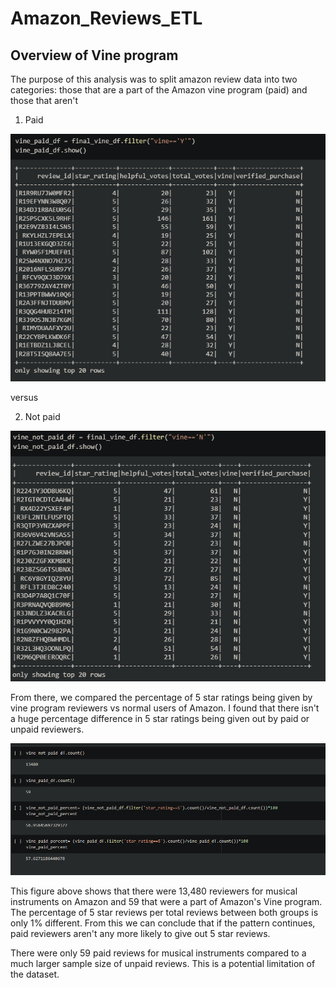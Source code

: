 # Amazon_Reviews_ETL

## Overview of Vine program
The purpose of this analysis was to split amazon review data into two categories: those that are a part of the Amazon vine program (paid) and those that aren't

1. Paid

![](https://github.com/JosieBoyer/Amazon_Reviews_ETL/blob/main/paid.PNG) 

versus 


2. Not paid

![](https://github.com/JosieBoyer/Amazon_Reviews_ETL/blob/main/notpaid.PNG)

From there, we compared the percentage of 5 star ratings being given by vine program reviewers vs normal users of Amazon. I found that there isn't a huge percentage difference in 5 star ratings being given out by paid or unpaid reviewers.

![](https://github.com/JosieBoyer/Amazon_Reviews_ETL/blob/main/percents.PNG)

This figure above shows that there were 13,480 reviewers for musical instruments on Amazon and 59 that were a part of Amazon's Vine program. The percentage of 5 star reviews per total reviews between both groups is only 1% different. From this we can conclude that if the pattern continues, paid reviewers aren't any more likely to give out 5 star reviews. 

There were only 59 paid reviews for musical instruments compared to a much larger sample size of unpaid reviews. This is a potential limitation of the dataset.
